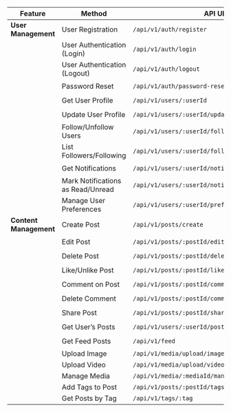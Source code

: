 | **Feature**               | **Method**                             | **API URL**                        | **Progress** |
|---------------------------|----------------------------------------|------------------------------------|--------------|
| **User Management**        | User Registration                     | `/api/v1/auth/register`            | ✔️            |
|                           | User Authentication (Login)           | `/api/v1/auth/login`               | ✔️            |
|                           | User Authentication (Logout)          | `/api/v1/auth/logout`              | ✔️            |
|                           | Password Reset                        | `/api/v1/auth/password-reset`      | ✔️            |
|                           | Get User Profile                      | `/api/v1/users/:userId`            | ✔️            |
|                           | Update User Profile                   | `/api/v1/users/:userId/update`     | ✔️            |
|                           | Follow/Unfollow Users                 | `/api/v1/users/:userId/follow`     | ✔️            |
|                           | List Followers/Following              | `/api/v1/users/:userId/followers`  | ✔️            |
|                           | Get Notifications                     | `/api/v1/users/:userId/notifications` | ✔️         |
|                           | Mark Notifications as Read/Unread     | `/api/v1/users/:userId/notifications/mark` | ✔️      |
|                           | Manage User Preferences               | `/api/v1/users/:userId/preferences` | ✔️          |
| **Content Management**     | Create Post                           | `/api/v1/posts/create`             | ✔️            |
|                           | Edit Post                             | `/api/v1/posts/:postId/edit`       | ✔️            |
|                           | Delete Post                           | `/api/v1/posts/:postId/delete`     | ✔️            |
|                           | Like/Unlike Post                      | `/api/v1/posts/:postId/like`       | ✔️            |
|                           | Comment on Post                       | `/api/v1/posts/:postId/comments`   | ✔️            |
|                           | Delete Comment                        | `/api/v1/posts/:postId/comments/:commentId/delete` | ✔️  |
|                           | Share Post                            | `/api/v1/posts/:postId/share`      | ✔️            |
|                           | Get User’s Posts                      | `/api/v1/users/:userId/posts`      |   ✔️           |
|                           | Get Feed Posts                        | `/api/v1/feed`                     |      ✔️        |
|                           | Upload Image                          | `/api/v1/media/upload/image`       |              |
|                           | Upload Video                          | `/api/v1/media/upload/video`       |              |
|                           | Manage Media                          | `/api/v1/media/:mediaId/manage`    |              |
|                           | Add Tags to Post                      | `/api/v1/posts/:postId/tags`       |              |
|                           | Get Posts by Tag                      | `/api/v1/tags/:tag`                |              |
